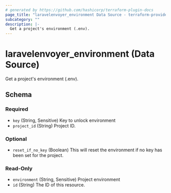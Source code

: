 ```yaml
---
# generated by https://github.com/hashicorp/terraform-plugin-docs
page_title: "laravelenvoyer_environment Data Source - terraform-provider-laravelenvoyer"
subcategory: ""
description: |-
  Get a project's environment (.env).
---
```


# laravelenvoyer_environment (Data Source)

Get a project's environment (.env).



<!-- schema generated by tfplugindocs -->
## Schema

### Required

- `key` (String, Sensitive) Key to unlock environment
- `project_id` (String) Project ID.

### Optional

- `reset_if_no_key` (Boolean) This will reset the environment if no key has been set for the project.

### Read-Only

- `environment` (String, Sensitive) Project environment
- `id` (String) The ID of this resource.


